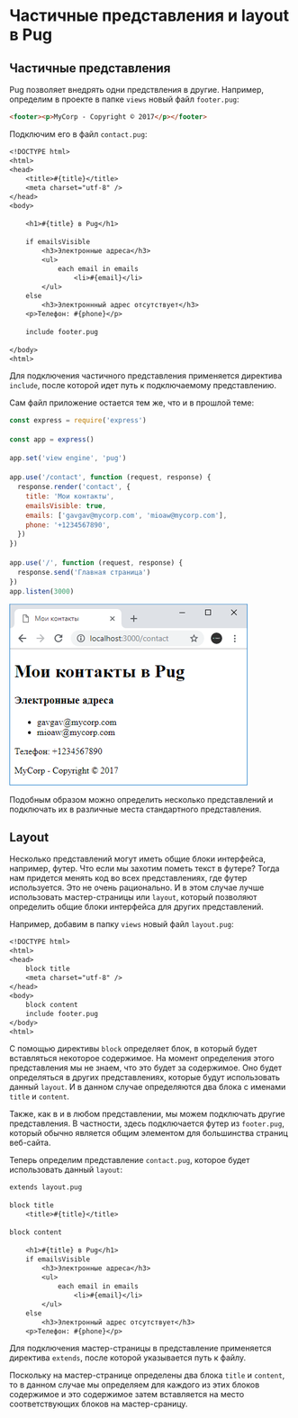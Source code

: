 # Частичные представления и layout в Pug

## Частичные представления

Pug позволяет внедрять одни предствления в другие. Например, определим в проекте в папке `views` новый файл `footer.pug`:

```html
<footer><p>MyCorp - Copyright © 2017</p></footer>
```

Подключим его в файл `contact.pug`:

```
<!DOCTYPE html>
<html>
<head>
    <title>#{title}</title>
    <meta charset="utf-8" />
</head>
<body>

    <h1>#{title} в Pug</h1>

    if emailsVisible
        <h3>Электронные адреса</h3>
        <ul>
            each email in emails
                <li>#{email}</li>
        </ul>
    else
        <h3>Электроннный адрес отсутствует</h3>
    <p>Телефон: #{phone}</p>

    include footer.pug

</body>
<html>
```

Для подключения частичного представления применяется директива `include`, после которой идет путь к подключаемому представлению.

Сам файл приложение остается тем же, что и в прошлой теме:

```js
const express = require('express')

const app = express()

app.set('view engine', 'pug')

app.use('/contact', function (request, response) {
  response.render('contact', {
    title: 'Мои контакты',
    emailsVisible: true,
    emails: ['gavgav@mycorp.com', 'mioaw@mycorp.com'],
    phone: '+1234567890',
  })
})

app.use('/', function (request, response) {
  response.send('Главная страница')
})
app.listen(3000)
```

![4.31.png](4.31.png)

Подобным образом можно определить несколько представлений и подключать их в различные места стандартного представления.

## Layout

Несколько представлений могут иметь общие блоки интерфейса, например, футер. Что если мы захотим пометь текст в футере? Тогда нам придется менять код во всех представлениях, где футер используется. Это не очень рационально. И в этом случае лучше использовать мастер-страницы или `layout`, который позволяют определить общие блоки интерфейса для других представлений.

Например, добавим в папку `views` новый файл `layout.pug`:

```
<!DOCTYPE html>
<html>
<head>
    block title
    <meta charset="utf-8" />
</head>
<body>
    block content
    include footer.pug
</body>
<html>
```

С помощью директивы `block` определяет блок, в который будет вставляться некоторое содержимое. На момент определения этого представления мы не знаем, что это будет за содержимое. Оно будет определяться в других представлениях, которые будут использовать данный `layout`. И в данном случае определяются два блока с именами `title` и `content`.

Также, как в и в любом представлении, мы можем подключать другие представления. В частности, здесь подключается футер из `footer.pug`, который обычно является общим элементом для большинства страниц веб-сайта.

Теперь определим представление `contact.pug`, которое будет использовать данный `layout`:

```
extends layout.pug

block title
    <title>#{title}</title>

block content

    <h1>#{title} в Pug</h1>
    if emailsVisible
        <h3>Электронные адреса</h3>
        <ul>
            each email in emails
                <li>#{email}</li>
        </ul>
    else
        <h3>Электронный адрес отсутствует</h3>
    <p>Телефон: #{phone}</p>
```

Для подключения мастер-страницы в представление применяется директива `extends`, после которой указывается путь к файлу.

Поскольку на мастер-странице определены два блока `title` и `content`, то в данном случае мы определяем для каждого из этих блоков содержимое и это содержимое затем вставляется на место соответствующих блоков на мастер-сраницу.
